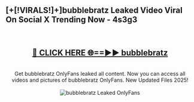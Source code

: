 <h2>[+[!VIRALS!]+]bubblebratz Leaked Video Viral On Social X Trending Now - 4s3g3</h2>
<br>
<div align="center">
<h2><a href="https://libra.edu.pl?bubblebratz" rel="nofollow">🔴 CLICK HERE 🌐==►► bubblebratz</a></h2>
<br>
Get bubblebratz OnlyFans leaked all content. Now you can access all videos and pictures of bubblebratz OnlyFans. New Updated Files 2025!
<br>
<br>
<a href="https://libra.edu.pl?bubblebratz" rel="nofollow" data-target="animated-image.originalLink"><img src="https://i.ibb.co.com/WyWwxjT/player-gif2.gif" alt="bubblebratz Leaked OnlyFans" style="max-width: 100%; display: inline-block;" data-target="animated-image.originalImage"></a>
</div>
<br>
